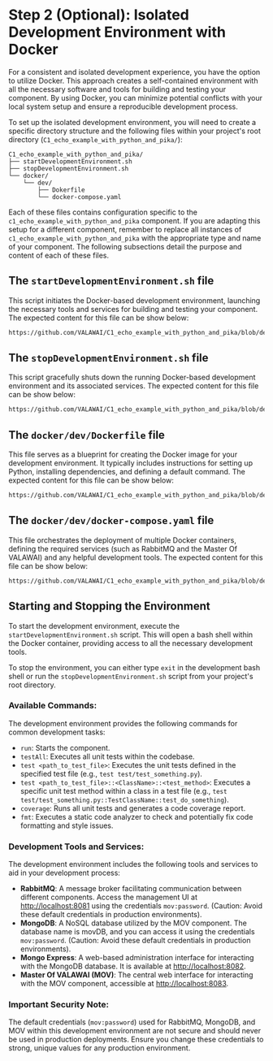 # Step 2 (Optional): Isolated Development Environment with Docker

For a consistent and isolated development experience, you have the option 
to utilize Docker. This approach creates a self-contained environment with all 
the necessary software and tools for building and testing your component. By using Docker, 
you can minimize potential conflicts with your local system setup and ensure 
a reproducible development process.

To set up the isolated development environment, you will need to create 
a specific directory structure and the following files within your project's 
root directory (`C1_echo_example_with_python_and_pika/`):

```
C1_echo_example_with_python_and_pika/
├── startDevelopmentEnvironment.sh
├── stopDevelopmentEnvironment.sh
└── docker/
    └── dev/
        ├── Dokerfile
        └── docker-compose.yaml
```


Each of these files contains configuration specific to 
the `c1_echo_example_with_python_and_pika` component. If you are adapting this setup for 
a different component, remember to replace all instances of `c1_echo_example_with_python_and_pika`
with the appropriate type and name of your component. The following subsections detail 
the purpose and content of each of these files.


## The `startDevelopmentEnvironment.sh` file

This script initiates the Docker-based development environment, launching the necessary 
tools and services for building and testing your component. The expected content 
for this file can be show below:

```bash reference {107} showLineNumbers
https://github.com/VALAWAI/C1_echo_example_with_python_and_pika/blob/develop/startDevelopmentEnvironment.sh
```


## The `stopDevelopmentEnvironment.sh` file

This script gracefully shuts down the running Docker-based development environment 
and its associated services. The expected content for this file can be show below:

```bash reference {107} showLineNumbers
https://github.com/VALAWAI/C1_echo_example_with_python_and_pika/blob/develop/stopDevelopmentEnvironment.sh
```

## The `docker/dev/Dockerfile` file

This file serves as a blueprint for creating the Docker image for your development 
environment. It typically includes instructions for setting up Python, installing 
dependencies, and defining a default command. The expected content for this file 
can be show below:

```bash reference {107} showLineNumbers
https://github.com/VALAWAI/C1_echo_example_with_python_and_pika/blob/develop/docker/dev/Dockerfile
```
 
## The `docker/dev/docker-compose.yaml` file

This file orchestrates the deployment of multiple Docker containers, defining 
the required services (such as RabbitMQ and the Master Of VALAWAI) and any helpful 
development tools. The expected content for this file can be show below:

```bash reference {107} showLineNumbers
https://github.com/VALAWAI/C1_echo_example_with_python_and_pika/blob/develop/docker/dev/docker-compose.yaml
```

## Starting and Stopping the Environment

To start the development environment, execute the `startDevelopmentEnvironment.sh` script. 
This will open a bash shell within the Docker container, providing access to all 
the necessary development tools.

To stop the environment, you can either type `exit` in the development bash shell or 
run the `stopDevelopmentEnvironment.sh` script from your project's root directory.

### Available Commands:

The development environment provides the following commands for common development tasks:

- `run`: Starts the component.
- `testAll`: Executes all unit tests within the codebase.
- `test <path_to_test_file>`: Executes the unit tests defined in the specified test 
file (e.g., `test test/test_something.py`).
- `test <path_to_test_file>::<ClassName>::<test_method>`: Executes a specific unit test method within 
a class in a test file (e.g., `test test/test_something.py::TestClassName::test_do_something`).
- `coverage`: Runs all unit tests and generates a code coverage report.
- `fmt`: Executes a static code analyzer to check and potentially fix code formatting
 and style issues.


### Development Tools and Services:

The development environment includes the following tools and services to aid in your
development process:

 - **RabbitMQ**: A message broker facilitating communication between different components.
  Access the management UI at [http://localhost:8081](http://localhost:8081) using 
  the credentials `mov:password`. (Caution: Avoid these default credentials in production 
  environments).
 - **MongoDB**: A NoSQL database utilized by the MOV component. The database name is movDB, 
 and you can access it using the credentials `mov:password`. (Caution: Avoid these default 
 credentials in production environments). 
 - **Mongo Express**: A web-based administration interface for interacting with the MongoDB 
 database. It is available at [http://localhost:8082](http://localhost:8082).
 - **Master Of VALAWAI (MOV)**: The central web interface for interacting with the MOV 
 component, accessible at [http://localhost:8083](http://localhost:8083).

### Important Security Note:

The default credentials (`mov:password`) used for RabbitMQ, MongoDB, and MOV within this 
development environment are not secure and should never be used in production deployments. 
Ensure you change these credentials to strong, unique values for any production environment.

